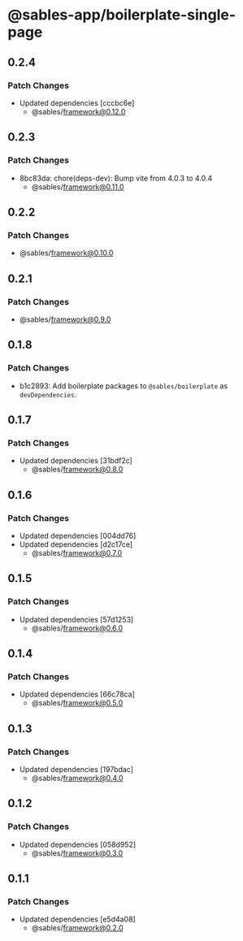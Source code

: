 # @sables-app/boilerplate-single-page

## 0.2.4

### Patch Changes

- Updated dependencies [cccbc6e]
  - @sables/framework@0.12.0

## 0.2.3

### Patch Changes

- 8bc83da: chore(deps-dev): Bump vite from 4.0.3 to 4.0.4
  - @sables/framework@0.11.0

## 0.2.2

### Patch Changes

- @sables/framework@0.10.0

## 0.2.1

### Patch Changes

- @sables/framework@0.9.0

## 0.1.8

### Patch Changes

- b1c2893: Add boilerplate packages to `@sables/boilerplate` as `devDependencies`.

## 0.1.7

### Patch Changes

- Updated dependencies [31bdf2c]
  - @sables/framework@0.8.0

## 0.1.6

### Patch Changes

- Updated dependencies [004dd76]
- Updated dependencies [d2c17ce]
  - @sables/framework@0.7.0

## 0.1.5

### Patch Changes

- Updated dependencies [57d1253]
  - @sables/framework@0.6.0

## 0.1.4

### Patch Changes

- Updated dependencies [66c78ca]
  - @sables/framework@0.5.0

## 0.1.3

### Patch Changes

- Updated dependencies [197bdac]
  - @sables/framework@0.4.0

## 0.1.2

### Patch Changes

- Updated dependencies [058d952]
  - @sables/framework@0.3.0

## 0.1.1

### Patch Changes

- Updated dependencies [e5d4a08]
  - @sables/framework@0.2.0
